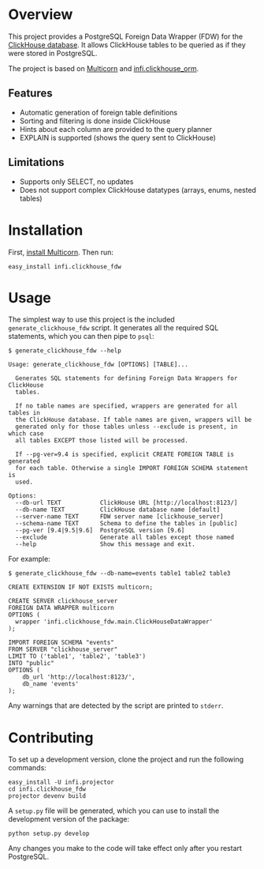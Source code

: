 Overview
========
This project provides a PostgreSQL Foreign Data Wrapper (FDW) for the [ClickHouse database](https://clickhouse.yandex/). It allows ClickHouse tables to be queried as if they were stored in PostgreSQL.

The project is based on [Multicorn](http://multicorn.org/) and [infi.clickhouse_orm](http://github.com/Infinidat/infi.clickhouse_orm/).

Features
--------
- Automatic generation of foreign table definitions
- Sorting and filtering is done inside ClickHouse 
- Hints about each column are provided to the query planner
- EXPLAIN is supported (shows the query sent to ClickHouse)

Limitations
-----------
- Supports only SELECT, no updates
- Does not support complex ClickHouse datatypes (arrays, enums, nested tables)

Installation
============
First, [install Multicorn](http://multicorn.org/#idinstallation). Then run:

    easy_install infi.clickhouse_fdw

Usage
=====
The simplest way to use this project is the included `generate_clickhouse_fdw` script. It generates all the required SQL statements, which you can then pipe to `psql`:
```
$ generate_clickhouse_fdw --help

Usage: generate_clickhouse_fdw [OPTIONS] [TABLE]...

  Generates SQL statements for defining Foreign Data Wrappers for ClickHouse
  tables.

  If no table names are specified, wrappers are generated for all tables in
  the ClickHouse database. If table names are given, wrappers will be
  generated only for those tables unless --exclude is present, in which case
  all tables EXCEPT those listed will be processed.

  If --pg-ver=9.4 is specified, explicit CREATE FOREIGN TABLE is generated
  for each table. Otherwise a single IMPORT FOREIGN SCHEMA statement is
  used.

Options:
  --db-url TEXT           ClickHouse URL [http://localhost:8123/]
  --db-name TEXT          ClickHouse database name [default]
  --server-name TEXT      FDW server name [clickhouse_server]
  --schema-name TEXT      Schema to define the tables in [public]
  --pg-ver [9.4|9.5|9.6]  PostgreSQL version [9.6]
  --exclude               Generate all tables except those named
  --help                  Show this message and exit.
```

For example:
```
$ generate_clickhouse_fdw --db-name=events table1 table2 table3

CREATE EXTENSION IF NOT EXISTS multicorn;

CREATE SERVER clickhouse_server 
FOREIGN DATA WRAPPER multicorn
OPTIONS (
  wrapper 'infi.clickhouse_fdw.main.ClickHouseDataWrapper'
);

IMPORT FOREIGN SCHEMA "events"
FROM SERVER "clickhouse_server" 
LIMIT TO ('table1', 'table2', 'table3')
INTO "public"
OPTIONS ( 
    db_url 'http://localhost:8123/', 
    db_name 'events'
);
```

Any warnings that are detected by the script are printed to `stderr`.

Contributing
============
To set up a development version, clone the project and run the following commands:
    
    easy_install -U infi.projector
    cd infi.clickhouse_fdw
    projector devenv build
    
A `setup.py` file will be generated, which you can use to install the development version of the package:

    python setup.py develop
    
Any changes you make to the code will take effect only after you restart PostgreSQL.
